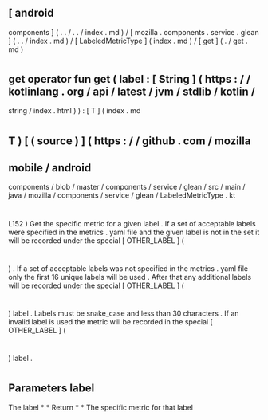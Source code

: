 [
android
-
components
]
(
.
.
/
.
.
/
index
.
md
)
/
[
mozilla
.
components
.
service
.
glean
]
(
.
.
/
index
.
md
)
/
[
LabeledMetricType
]
(
index
.
md
)
/
[
get
]
(
.
/
get
.
md
)
#
get
operator
fun
get
(
label
:
[
String
]
(
https
:
/
/
kotlinlang
.
org
/
api
/
latest
/
jvm
/
stdlib
/
kotlin
/
-
string
/
index
.
html
)
)
:
[
T
]
(
index
.
md
#
T
)
[
(
source
)
]
(
https
:
/
/
github
.
com
/
mozilla
-
mobile
/
android
-
components
/
blob
/
master
/
components
/
service
/
glean
/
src
/
main
/
java
/
mozilla
/
components
/
service
/
glean
/
LabeledMetricType
.
kt
#
L152
)
Get
the
specific
metric
for
a
given
label
.
If
a
set
of
acceptable
labels
were
specified
in
the
metrics
.
yaml
file
and
the
given
label
is
not
in
the
set
it
will
be
recorded
under
the
special
[
OTHER_LABEL
]
(
#
)
.
If
a
set
of
acceptable
labels
was
not
specified
in
the
metrics
.
yaml
file
only
the
first
16
unique
labels
will
be
used
.
After
that
any
additional
labels
will
be
recorded
under
the
special
[
OTHER_LABEL
]
(
#
)
label
.
Labels
must
be
snake_case
and
less
than
30
characters
.
If
an
invalid
label
is
used
the
metric
will
be
recorded
in
the
special
[
OTHER_LABEL
]
(
#
)
label
.
#
#
#
Parameters
label
-
The
label
*
*
Return
*
*
The
specific
metric
for
that
label
